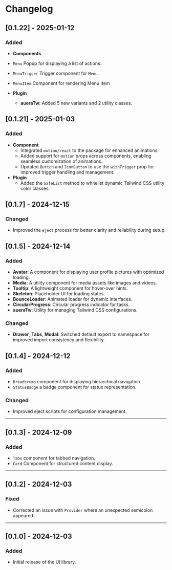 # Changelog

## [0.1.22] - 2025-01-12

### Added

- **Components**
- `Menu` Popup for displaying a list of actions.
- `MenuTrigger` Trigger component for `Menu`.
- `MenuItem` Component for rendering Menu Item

- **Plugin**
  - **aueraTw**: Added 5 new variants and 2 utility classes.

## [0.1.21] - 2025-01-03

### Added

- **Component**
  - Integrated `motion/react` to the package for enhanced animations.
  - Added support for `motion` props across components, enabling seamless customization of animations.
  - Updated `Button` and `IconButton` to use the `withTrigger` prop for improved trigger handling and management.
- **Plugin**
  - Added the `SafeList` method to whitelist dynamic Tailwind CSS utility color classes.

## [0.1.7] - 2024-12-15

### Changed

- Improved the `eject` process for better clarity and reliability during setup.

## [0.1.5] - 2024-12-14

### Added

- **Avatar**: A component for displaying user profile pictures with optimized loading.
- **Media**: A utility component for media assets like images and videos.
- **Tooltip**: A lightweight component for hover-over hints.
- **Skeleton**: Placeholder UI for loading states.
- **BounceLoader**: Animated loader for dynamic interfaces.
- **CircularProgress**: Circular progress indicator for tasks.
- **aueraTw**: Utility for managing Tailwind CSS configurations.

### Changed

- **Drawer**, **Tabs**, **Modal**: Switched default export to namespace for improved import consistency and flexibility.

## [0.1.4] - 2024-12-12

### Added

- `Breadcrums` component for displaying hierarchical navigation.
- `StatusBadge` a badge component for status representation.

### Changed

- Improved eject scripts for configuration management.

---

## [0.1.3] - 2024-12-09

### Added

- `Tabs` component for tabbed navigation.
- `Card` Component for structured content display.

---

## [0.1.2] - 2024-12-03

### Fixed

- Corrected an issue with `Provider` where an unexpected semicolon appeared.

---

## [0.1.0] - 2024-12-03

### Added

- Initial release of the UI library.
